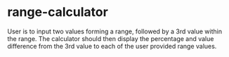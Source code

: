# range-calculator
User is to input two values forming a range, followed by a 3rd value within the range. The calculator should then display the percentage and value difference from the 3rd value to each of the user provided range values.
